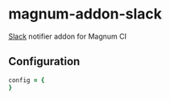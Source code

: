 # magnum-addon-slack

[Slack](slack.com) notifier addon for Magnum CI

## Configuration

```ruby
config = {
}